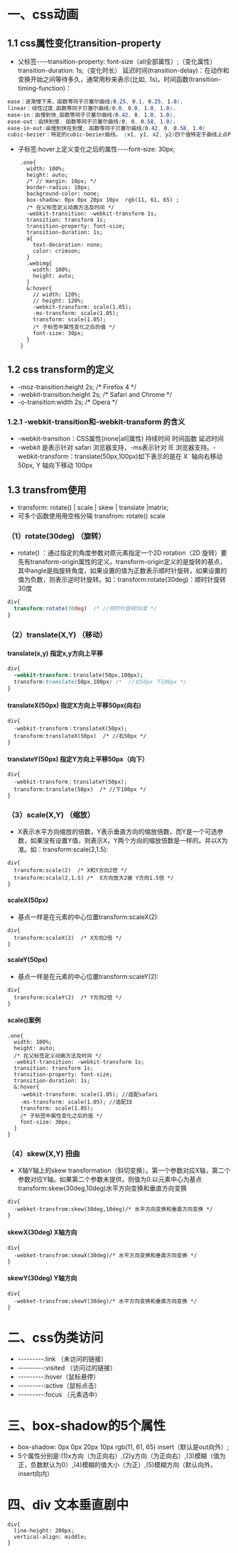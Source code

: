 
# 一、css动画
## 1.1 css属性变化transition-property
- 父标签----transition-property: font-size（all全部属性）;（变化属性）transition-duration: 1s;（变化时长） 延迟时间(transition-delay)：在动作和变换开始之间等待多久，通常用秒来表示(比如,
.1s)。时间函数(transition-timing-function)：
```css
ease：逐渐慢下来，函数等同于贝塞尔曲线(0.25, 0.1, 0.25, 1.0).
linear：线性过度,函数等同于贝塞尔曲线(0.0, 0.0, 1.0, 1.0).
ease-in：由慢到快,函数等同于贝塞尔曲线(0.42, 0, 1.0, 1.0).
ease-out：由快到慢, 函数等同于贝塞尔曲线(0, 0, 0.58, 1.0).
ease-in-out:由慢到快在到慢, 函数等同于贝塞尔曲线(0.42, 0, 0.58, 1.0)
cubic-bezier：特定的cubic-bezier曲线。 (x1, y1, x2, y2)四个值特定于曲线上点P1和点P2。所有值需在[0, 1]区域内，否则无效。
```
- 子标签:hover上定义变化之后的属性----font-size: 30px;
```less
    .one{
      width: 100%;
      height: auto;
      /* // margin: 10px; */
      border-radius: 10px;
      background-color: none;
      box-shadow: 0px 0px 20px 10px  rgb(11, 61, 65) ;
      /* 在父标签定义动画方法及时间 */
      -webkit-transition: -webkit-transform 1s;
      transition: transform 1s;      
      transition-property: font-size;
      transition-duration: 1s;       
      a{
        text-decoration: none;
        color: crimson;
      }
      .webimg{
        width: 100%;
        height: auto;
      }
      &:hover{
        // width: 120%;
        // height: 120%;
        -webkit-transform: scale(1.05);
        -ms-transform: scale(1.05);
        transform: scale(1.05);
        /* 子标签中属性变化之后的值 */
        font-size: 30px;
      }      
    }
```
## 1.2 css transform的定义
- -moz-transition:height 2s; /* Firefox 4 */
- -webkit-transition:height 2s; /* Safari and Chrome */
- -o-transition:width 2s; /* Opera */
### 1.2.1 -webkit-transition和-webkit-transform 的含义
- -webkit-transition：CSS属性(none|all|属性)  持续时间  时间函数  延迟时间
- -webkit 是表示针对 safari 浏览器支持，-ms表示针对 IE 浏览器支持。-webkit-transform：translate(50px,100px)如下表示的是在 X` 轴向右移动 50px, Y 轴向下移动 100px
## 1.3 transfrom使用
- transform: rotate() | scale | skew | translate |matrix;
- 可多个函数使用用空格分隔 transfrom: rotate() scale
### （1）rotate(30deg) （旋转） 
- rotate() ：通过指定的角度参数对原元素指定一个2D rotation（2D 旋转）要先有transform-origin属性的定义。transform-origin定义的是旋转的基点，其中angle是指旋转角度，如果设置的值为正数表示顺时针旋转，如果设置的值为负数，则表示逆时针旋转。如：transform:rotate(30deg)：顺时针旋转30度
```css
div{
  transform:rotate(30deg)  /* //顺时针旋转30度 */
}
```
### （2）translate(X,Y) （移动）
#### translate(x,y) 指定x,y方向上平移
```css
div{
  -webkit-transform：translate(50px,100px);
  transform:translate(50px,100px) /*  //右50px 下100px */
}
```
#### translateX(50px) 指定X方向上平移50px(向右)
```less
div{
  -webkit-transform：translateX(50px);
  transform:translateX(50px)  /* //右50px */
}
```
#### translateY(50px) 指定Y方向上平移50px（向下）
```less
div{
  -webkit-transform：translateY(50px);
  transform:translate(50px)  /* //下100px */
}
```
### （3）scale(X,Y) （缩放）
- X表示水平方向缩放的倍数，Y表示垂直方向的缩放倍数，而Y是一个可选参数，如果没有设置Y值，则表示X，Y两个方向的缩放倍数是一样的。并以X为准。如：transform:scale(2,1.5):
```less
div{
  transform:scale(2)  /* X和Y方向2倍 */
  transform:scale(2,1.5) /*  X方向放大2被 Y方向1.5倍 */
}
```
#### scaleX(50px)
- 基点一样是在元素的中心位置transform:scaleX(2):
```less
div{
  transform:scaleX(2)  /* X方向2倍 */
}
```
#### scaleY(50px)
- 基点一样是在元素的中心位置transform:scaleY(2):
```less
div{
  transform:scaleY(2)  /* Y方向2倍 */
}
```
#### scale()案例
```less
.one{
  width: 100%;
  height: auto;
  /* 在父标签定义动画方法及时间 */
  -webkit-transition: -webkit-transform 1s;
  transition: transform 1s;      
  transition-property: font-size;
  transition-duration: 1s;     
  &:hover{
    -webkit-transform: scale(1.05); //适配safari
    -ms-transform: scale(1.05); //适配IE
    transform: scale(1.05);
    /* 子标签中属性变化之后的值 */
    font-size: 30px;
  }      
}
```
### （4）skew(X,Y) 扭曲
- X轴Y轴上的skew transformation（斜切变换）。第一个参数对应X轴，第二个参数对应Y轴。如果第二个参数未提供，则值为0.以元素中心为基点transform:skew(30deg,10deg)水平方向变换和垂直方向变换
```less
div{
  -webket-transfrom:skew(30deg,10deg)/* 水平方向变换和垂直方向变换 */
}
```
#### skewX(30deg) X轴方向
```less
div{
  -webket-transfrom:skewX(30deg)/* 水平方向变换和垂直方向变换 */
}
```
#### skewY(30deg) Y轴方向
```less
div{
  -webket-transfrom:skewY(30deg)/* 水平方向变换和垂直方向变换 */
}
```
# 二、css伪类访问
- ---------:link （未访问的链接）
- ---------:visited （访问过的链接）
- ---------:hover（鼠标悬停）
- ---------:active（鼠标点击）
- ---------:focus （元素选中）
# 三、box-shadow的5个属性
- box-shadow: 0px 0px 20px 10px  rgb(11, 61, 65) insert（默认是out向外）;
- 5个属性分别是:(1)x方向（为正向右）,(2)y方向（为正向右）,(3)模糊（值为正，负数默认为0）,(4)模糊的值大小（为正）,(5)模糊方向（默认向外，insert向内）
# 四、div 文本垂直剧中
```less
div{
  line-height: 200px;
  vertical-align: middle;
}
```